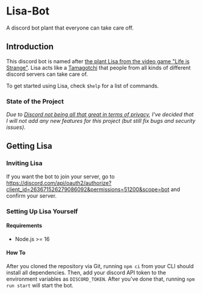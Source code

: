 # Lisa-Bot

A discord bot plant that everyone can take care off.

## Introduction

This discord bot is named after [the plant Lisa from the video game "Life is Strange"](https://dontnodentertainment.wikia.com/wiki/Lisa_the_Plant>).
Lisa acts like a [Tamagotchi](https://en.wikipedia.org/wiki/Tamagotchi) that people from all kinds of different discord servers can take care of.

To get started using Lisa, check `$help` for a list of commands.

### State of the Project

_Due to [Discord not being all that great in terms of privacy](https://foundation.mozilla.org/en/privacynotincluded/discord/), I've decided that I will not add any new features for this project (but still fix bugs and security issues)._

## Getting Lisa

### Inviting Lisa

If you want the bot to join your server, go to <https://discord.com/api/oauth2/authorize?client_id=263671526279086092&permissions=51200&scope=bot> and confirm your server.

### Setting Up Lisa Yourself

#### Requirements

-   Node.js >= 16

#### How To

After you cloned the repository via Git, running `npm ci` from your CLI should install all dependencies. Then, add your discord API token to the environment variables as `DISCORD_TOKEN`. After you've done that, running `npm run start` will start the bot.
